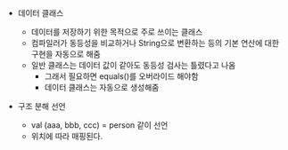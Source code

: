 - 데이터 클래스
	- 데이터를 저장하기 위한 목적으로 주로 쓰이는 클래스
	- 컴파일러가 동등성을 비교하거나 String으로 변환하는 등의 기본 연산에 대한 구현을 자동으로 해줌
	- 일반 클래스는 데이터 값이 같아도 동등성 검사는 틀렸다고 나옴
		- 그래서 필요하면 equals()를 오버라이드 해야함
		- 데이터 클래스는 자동으로 생성해줌
	
- 구조 분해 선언
	- val (aaa, bbb, ccc) = person 같이 선언
	- 위치에 따라 매핑된다.
